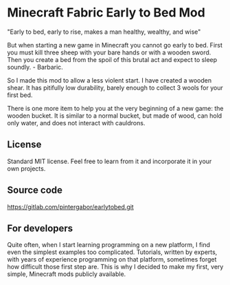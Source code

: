 # Minecraft Fabric Early to Bed Mod

"Early to bed, early to rise, makes a man healthy, wealthy, and wise"

But when starting a new game in Minecraft you cannot go early to bed.
First you must kill three sheep with your bare hands or with a wooden sword.
Then you create a bed from the spoil of this brutal act and expect to sleep soundly. - Barbaric.

So I made this mod to allow a less violent start.
I have created a wooden shear.
It has pitifully low durability, barely enough to collect 3 wools for your first bed.

There is one more item to help you at the very beginning of a new game: the wooden bucket.
It is similar to a normal bucket, but made of wood, can hold only water, and does not interact with cauldrons.

## License

Standard MIT license. Feel free to learn from it and incorporate it in your own projects.

## Source code

https://gitlab.com/pintergabor/earlytobed.git

## For developers

Quite often, when I start learning programming on a new platform, I find even the simplest examples too complicated.
Tutorials, written by experts, with years of experience programming on that platform, sometimes forget how difficult those first step are.
This is why I decided to make my first, very simple, Minecraft mods publicly available.


